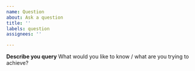 ```yaml
---
name: Question
about: Ask a question
title: ''
labels: question
assignees: ''

---
```


**Describe you query**
What would you like to know / what are you trying to achieve?
